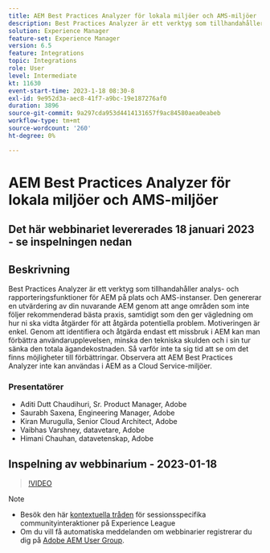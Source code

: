 ```yaml
---
title: AEM Best Practices Analyzer för lokala miljöer och AMS-miljöer
description: Best Practices Analyzer är ett verktyg som tillhandahåller analys- och rapporteringsfunktioner för AEM på plats och AMS-instanser. Den genererar en utvärdering av din nuvarande AEM genom att ange områden som inte följer rekommenderad bästa praxis, samtidigt som den ger vägledning om hur ni ska vidta åtgärder för att åtgärda potentiella problem.
solution: Experience Manager
feature-set: Experience Manager
version: 6.5
feature: Integrations
topic: Integrations
role: User
level: Intermediate
kt: 11630
event-start-time: 2023-1-18 08:30-8
exl-id: 9e952d3a-aec8-41f7-a9bc-19e187276af0
duration: 3896
source-git-commit: 9a297cda953d4414131657f9ac84580aea0eabeb
workflow-type: tm+mt
source-wordcount: '260'
ht-degree: 0%

---
```


# AEM Best Practices Analyzer för lokala miljöer och AMS-miljöer

## Det här webbinariet levererades 18 januari 2023 - se inspelningen nedan

## Beskrivning

Best Practices Analyzer är ett verktyg som tillhandahåller analys- och rapporteringsfunktioner för AEM på plats och AMS-instanser. Den genererar en utvärdering av din nuvarande AEM genom att ange områden som inte följer rekommenderad bästa praxis, samtidigt som den ger vägledning om hur ni ska vidta åtgärder för att åtgärda potentiella problem. Motiveringen är enkel. Genom att identifiera och åtgärda endast ett missbruk i AEM kan man förbättra användarupplevelsen, minska den tekniska skulden och i sin tur sänka den totala ägandekostnaden. Så varför inte ta sig tid att se om det finns möjligheter till förbättringar.
Observera att AEM Best Practices Analyzer inte kan användas i AEM as a Cloud Service-miljöer.

### Presentatörer

* Aditi Dutt Chaudihuri, Sr. Product Manager, Adobe
* Saurabh Saxena, Engineering Manager, Adobe
* Kiran Murugulla, Senior Cloud Architect, Adobe
* Vaibhas Varshney, datavetare, Adobe
* Himani Chauhan, datavetenskap, Adobe

## Inspelning av webbinarium - 2023-01-18

>[!VIDEO](https://video.tv.adobe.com/v/3413364/)

>[!NOTE]
>
>* Besök den här [kontextuella tråden](https://bit.ly/3Z6AyM1) för sessionsspecifika communityinteraktioner på Experience League
>* Om du vill få automatiska meddelanden om webbinarier registrerar du dig på [Adobe AEM User Group](https://aem-augs.adobe.com/).

